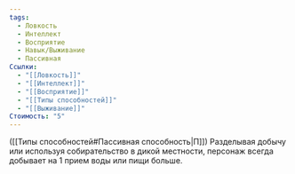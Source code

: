 ```yaml
---
tags:
  - Ловкость
  - Интеллект
  - Восприятие
  - Навык/Выживание
  - Пассивная
Ссылки:
  - "[[Ловкость]]"
  - "[[Интеллект]]"
  - "[[Восприятие]]"
  - "[[Типы способностей]]"
  - "[[Выживание]]"
Стоимость: "5"
---
```

([[Типы способностей#Пассивная способность|П]]) Разделывая добычу или используя собирательство в дикой местности, персонаж всегда добывает на 1 прием воды или пищи больше. 